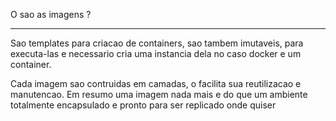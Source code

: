 O sao as imagens ?

**************************

Sao templates para criacao de containers, sao tambem imutaveis, para executa-las e necessario cria uma instancia dela no caso docker e um container.

Cada imagem sao contruidas em camadas, o facilita sua reutilizacao e manutencao.
Em resumo uma imagem nada mais e do que um ambiente totalmente encapsulado e pronto para ser replicado onde quiser